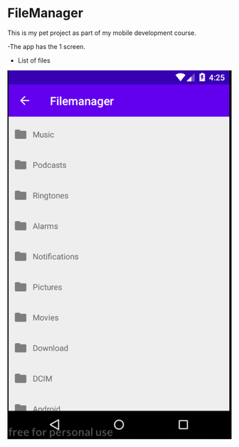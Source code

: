 # FileManager

This is my pet project as part of my mobile development course.

-The app has the 1 screen.

- List of files

![ScreenShot](image/FileList.png)
